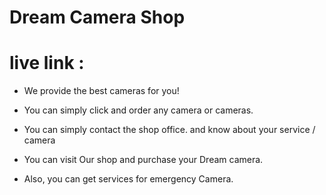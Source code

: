 # Dream Camera Shop

# live link :

-   We provide the best cameras for you!

-   You can simply click and order any camera or cameras.

-   You can simply contact the shop office. and know about your service / camera

-   You can visit Our shop and purchase your Dream camera.
-   Also, you can get services for emergency Camera.
